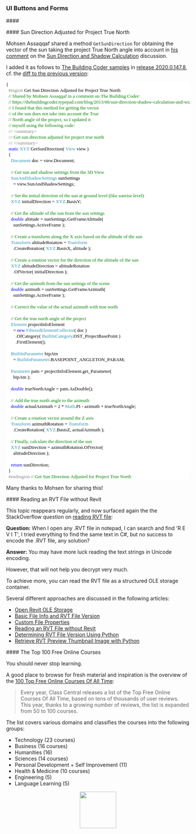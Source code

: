 <head>
<meta http-equiv="Content-Type" content="text/html; charset=utf-8">
<link rel="stylesheet" type="text/css" href="bc.css">
<script src="https://cdn.rawgit.com/google/code-prettify/master/loader/run_prettify.js" type="text/javascript"></script>
<script async src="https://platform.twitter.com/widgets.js" charset="utf-8"></script>
</head>

<!---

- Modeless dialog - stays on top
  https://forums.autodesk.com/t5/revit-api-forum/modeless-dialog-stays-on-top/m-p/9042359

- buttons
  https://forums.autodesk.com/t5/revit-api-forum/how-to-modify-revit-button-picture/m-p/9034300#M41389
  https://thebuildingcoder.typepad.com/blog/2017/12/pipe-fitting-k-factor-archilab-and-installer.html#7
  https://archi-lab.net/create-your-own-tab-and-buttons-in-revit/
  https://thebuildingcoder.typepad.com/blog/2019/07/bim365-getting-started-visual-appearance-and-cpu-voltage.html#2
  https://www.bim365.tech/blog/programming-buttons-in-revit
  
- https://forums.autodesk.com/t5/revit-api-forum/external-application-with-web-ui/m-p/9036614

- Re: ExternalEvent
  https://forums.autodesk.com/t5/revit-api-forum/externalevent/m-p/9029731
  [Q] Hi! I want to create ExternalEvent on button click. But I get exception: "Attempting to create an ExternalEvent outside of a standard API execution". When I checked the thread of the main window and the Command class, they were the same thread. What's the magic? I created the class for reseting event in Command class.
  [A] Look at the Revit SDK sample ModelessDialog/ModelessForm_ExternalEvent.
  The Building Coder also shares lots of samples implementing external events:
  https://thebuildingcoder.typepad.com/blog/about-the-author.html#5.28
  Sean Page adds a helpful pointer, saying:
  I found this site to be exceptionally helpful when creating external event handlers.
  https://knowledge.autodesk.com/search-result/caas/CloudHelp/cloudhelp/2016/ENU/Revit-API/files/GUID-0A0D656E-5C44-49E8-A891-6C29F88E35C0-htm.html
  https://knowledge.autodesk.com/search-result/caas/CloudHelp/cloudhelp/2016/ENU/Revit-API/files/GUID-0A0D656E-5C44-49E8-A891-6C29F88E35C0-htm.html
  Very strangely, I can no longer find the Revit 2016 knowledgebase article Sean points out in the Revit 2020 knowledgebase.
  Unless someone can tell me where an up-to-date link for the current product version can be found, it might make sense to copy this to the blog or somewhere to preserve it for posterity.
  BobbyC.Jones adds:
  You cannot call ExternalEvent.Create() outside of a valid Revit API context, and a callback from a button click is most definitely not a valid context.
  What i do is create an instance of the IExternalEventHandler and call ExternalEvent.Create() from the IExternalCommand, or other valid context, and pass them to the viewmodel (or create them in the ViewModel contstructor if you're newing up the ViewModel in the IExternalCommand.  I prefer MVVM, if you do not then pass them to or create them where you're UI logic resides, a Controller, or directly in the Form, or wherever.  Then in your button click callback you pass necessary state info to your IExternalEventHandler and then call Raise().

- System.Data.Sqlite cannot be loaded
  https://forums.autodesk.com/t5/revit-api-forum/syste-data-sqlite-can-not-loaded/m-p/9039972
  [Q] I am writing an app that use sqlite to write to db and I make a refrence to System.Data.Sqlite but when I run the app inside Revit I got the error message "Could not load file or assembly or one of its dependencies"
  What can be the cause of that error? Thank you
  [A by Revitalizer] Autodesk itself uses a bunch of .NET DLL files in its own add-ins that are shipped with Revit.
  Since they are loaded before your add-in, there may be conflicts if different versions are used.
  So, make sure you use the same dll versions as Autodesk uses.
  This applies to all the DLLs you see in the Revit.exe directory, e.g., Sqlite, Log4Net, ...

- Get Sun Direction Adjusted for Project True North `GetSunDirection` by Mohsen Assaqqaf
  https://thebuildingcoder.typepad.com/blog/2013/06/sun-direction-shadow-calculation-and-wizard-update.html#comment-4614771756
  https://github.com/jeremytammik/the_building_coder_samples/releases/tag/2020.0.147.8

- Reading RVT file
  https://stackoverflow.com/questions/57936246/reading-rvt-file

- [100 Top Free Online Courses Of All Time]
  https://www.freecodecamp.org/news/best-online-courses

twitter:

&ndash; 
...

linkedin:


#bim #DynamoBim #ForgeDevCon #Revit #API #IFC #SDK #AI #VisualStudio #Autodesk #AEC #adsk

the [Revit API discussion forum](http://forums.autodesk.com/t5/revit-api-forum/bd-p/160) thread

<p style="font-size: 80%; font-style:italic"></p>

-->

### UI Buttons and Forms


####<a name="2"></a> 

####<a name="4"></a> Sun Direction Adjusted for Project True North

Mohsen Assaqqaf shared a method `GetSunDirection` for obtaining the vector of the sun taking the project True North angle into account
in [his comment](https://thebuildingcoder.typepad.com/blog/2013/06/sun-direction-shadow-calculation-and-wizard-update.html#comment-4614771756) on
the [Sun Direction and Shadow Calculation](https://thebuildingcoder.typepad.com/blog/2013/06/sun-direction-shadow-calculation-and-wizard-update.html#comment-4614771756) discussion.

I added it as follows
to [The Building Coder samples](https://github.com/jeremytammik/the_building_coder_samples)
in [release 2020.0.147.8](https://github.com/jeremytammik/the_building_coder_samples/releases/tag/2020.0.147.8), cf.
the [diff to the previous version](https://github.com/jeremytammik/the_building_coder_samples/compare/2020.0.147.7...2020.0.147.8):

<pre style="font-family:Consolas;font-size:13px;color:black;background:white;">{
&nbsp;&nbsp;<span style="color:gray;">#region</span>&nbsp;Get&nbsp;Sun&nbsp;Direction&nbsp;Adjusted&nbsp;for&nbsp;Project&nbsp;True&nbsp;North
&nbsp;&nbsp;<span style="color:green;">//&nbsp;Shared&nbsp;by&nbsp;Mohsen&nbsp;Assaqqaf&nbsp;in&nbsp;a&nbsp;comment&nbsp;on&nbsp;The&nbsp;Building&nbsp;Coder:</span>
&nbsp;&nbsp;<span style="color:green;">//&nbsp;https://thebuildingcoder.typepad.com/blog/2013/06/sun-direction-shadow-calculation-and-wizard-update.html#comment-4614771756</span>
&nbsp;&nbsp;<span style="color:green;">//&nbsp;I&nbsp;found&nbsp;that&nbsp;this&nbsp;method&nbsp;for&nbsp;getting&nbsp;the&nbsp;vector&nbsp;</span>
&nbsp;&nbsp;<span style="color:green;">//&nbsp;of&nbsp;the&nbsp;sun&nbsp;does&nbsp;not&nbsp;take&nbsp;into&nbsp;account&nbsp;the&nbsp;True&nbsp;</span>
&nbsp;&nbsp;<span style="color:green;">//&nbsp;North&nbsp;angle&nbsp;of&nbsp;the&nbsp;project,&nbsp;so&nbsp;I&nbsp;updated&nbsp;it&nbsp;</span>
&nbsp;&nbsp;<span style="color:green;">//&nbsp;myself&nbsp;using&nbsp;the&nbsp;following&nbsp;code:</span>
&nbsp;&nbsp;<span style="color:gray;">///</span><span style="color:green;">&nbsp;</span><span style="color:gray;">&lt;</span><span style="color:gray;">summary</span><span style="color:gray;">&gt;</span>
&nbsp;&nbsp;<span style="color:gray;">///</span><span style="color:green;">&nbsp;Get&nbsp;sun&nbsp;direction&nbsp;adjusted&nbsp;for&nbsp;project&nbsp;true&nbsp;north</span>
&nbsp;&nbsp;<span style="color:gray;">///</span><span style="color:green;">&nbsp;</span><span style="color:gray;">&lt;/</span><span style="color:gray;">summary</span><span style="color:gray;">&gt;</span>
&nbsp;&nbsp;<span style="color:blue;">static</span>&nbsp;<span style="color:#2b91af;">XYZ</span>&nbsp;GetSunDirection(&nbsp;<span style="color:#2b91af;">View</span>&nbsp;view&nbsp;)
&nbsp;&nbsp;{
&nbsp;&nbsp;&nbsp;&nbsp;<span style="color:#2b91af;">Document</span>&nbsp;doc&nbsp;=&nbsp;view.Document;
 
&nbsp;&nbsp;&nbsp;&nbsp;<span style="color:green;">//&nbsp;Get&nbsp;sun&nbsp;and&nbsp;shadow&nbsp;settings&nbsp;from&nbsp;the&nbsp;3D&nbsp;View</span>
&nbsp;&nbsp;&nbsp;&nbsp;<span style="color:#2b91af;">SunAndShadowSettings</span>&nbsp;sunSettings
&nbsp;&nbsp;&nbsp;&nbsp;&nbsp;&nbsp;=&nbsp;view.SunAndShadowSettings;
 
&nbsp;&nbsp;&nbsp;&nbsp;<span style="color:green;">//&nbsp;Set&nbsp;the&nbsp;initial&nbsp;direction&nbsp;of&nbsp;the&nbsp;sun&nbsp;at&nbsp;ground&nbsp;level&nbsp;(like&nbsp;sunrise&nbsp;level)</span>
&nbsp;&nbsp;&nbsp;&nbsp;<span style="color:#2b91af;">XYZ</span>&nbsp;initialDirection&nbsp;=&nbsp;<span style="color:#2b91af;">XYZ</span>.BasisY;
 
&nbsp;&nbsp;&nbsp;&nbsp;<span style="color:green;">//&nbsp;Get&nbsp;the&nbsp;altitude&nbsp;of&nbsp;the&nbsp;sun&nbsp;from&nbsp;the&nbsp;sun&nbsp;settings</span>
&nbsp;&nbsp;&nbsp;&nbsp;<span style="color:blue;">double</span>&nbsp;altitude&nbsp;=&nbsp;sunSettings.GetFrameAltitude(
&nbsp;&nbsp;&nbsp;&nbsp;&nbsp;&nbsp;sunSettings.ActiveFrame&nbsp;);
 
&nbsp;&nbsp;&nbsp;&nbsp;<span style="color:green;">//&nbsp;Create&nbsp;a&nbsp;transform&nbsp;along&nbsp;the&nbsp;X&nbsp;axis&nbsp;based&nbsp;on&nbsp;the&nbsp;altitude&nbsp;of&nbsp;the&nbsp;sun</span>
&nbsp;&nbsp;&nbsp;&nbsp;<span style="color:#2b91af;">Transform</span>&nbsp;altitudeRotation&nbsp;=&nbsp;<span style="color:#2b91af;">Transform</span>
&nbsp;&nbsp;&nbsp;&nbsp;&nbsp;&nbsp;.CreateRotation(&nbsp;<span style="color:#2b91af;">XYZ</span>.BasisX,&nbsp;altitude&nbsp;);
 
&nbsp;&nbsp;&nbsp;&nbsp;<span style="color:green;">//&nbsp;Create&nbsp;a&nbsp;rotation&nbsp;vector&nbsp;for&nbsp;the&nbsp;direction&nbsp;of&nbsp;the&nbsp;altitude&nbsp;of&nbsp;the&nbsp;sun</span>
&nbsp;&nbsp;&nbsp;&nbsp;<span style="color:#2b91af;">XYZ</span>&nbsp;altitudeDirection&nbsp;=&nbsp;altitudeRotation
&nbsp;&nbsp;&nbsp;&nbsp;&nbsp;&nbsp;.OfVector(&nbsp;initialDirection&nbsp;);
 
&nbsp;&nbsp;&nbsp;&nbsp;<span style="color:green;">//&nbsp;Get&nbsp;the&nbsp;azimuth&nbsp;from&nbsp;the&nbsp;sun&nbsp;settings&nbsp;of&nbsp;the&nbsp;scene</span>
&nbsp;&nbsp;&nbsp;&nbsp;<span style="color:blue;">double</span>&nbsp;azimuth&nbsp;=&nbsp;sunSettings.GetFrameAzimuth(
&nbsp;&nbsp;&nbsp;&nbsp;&nbsp;&nbsp;sunSettings.ActiveFrame&nbsp;);
 
&nbsp;&nbsp;&nbsp;&nbsp;<span style="color:green;">//&nbsp;Correct&nbsp;the&nbsp;value&nbsp;of&nbsp;the&nbsp;actual&nbsp;azimuth&nbsp;with&nbsp;true&nbsp;north</span>
 
&nbsp;&nbsp;&nbsp;&nbsp;<span style="color:green;">//&nbsp;Get&nbsp;the&nbsp;true&nbsp;north&nbsp;angle&nbsp;of&nbsp;the&nbsp;project</span>
&nbsp;&nbsp;&nbsp;&nbsp;<span style="color:#2b91af;">Element</span>&nbsp;projectInfoElement
&nbsp;&nbsp;&nbsp;&nbsp;&nbsp;&nbsp;=&nbsp;<span style="color:blue;">new</span>&nbsp;<span style="color:#2b91af;">FilteredElementCollector</span>(&nbsp;doc&nbsp;)
&nbsp;&nbsp;&nbsp;&nbsp;&nbsp;&nbsp;&nbsp;&nbsp;.OfCategory(&nbsp;<span style="color:#2b91af;">BuiltInCategory</span>.OST_ProjectBasePoint&nbsp;)
&nbsp;&nbsp;&nbsp;&nbsp;&nbsp;&nbsp;&nbsp;&nbsp;.FirstElement();
 
&nbsp;&nbsp;&nbsp;&nbsp;<span style="color:#2b91af;">BuiltInParameter</span>&nbsp;bipAtn
&nbsp;&nbsp;&nbsp;&nbsp;&nbsp;&nbsp;=&nbsp;<span style="color:#2b91af;">BuiltInParameter</span>.BASEPOINT_ANGLETON_PARAM;
 
&nbsp;&nbsp;&nbsp;&nbsp;<span style="color:#2b91af;">Parameter</span>&nbsp;patn&nbsp;=&nbsp;projectInfoElement.get_Parameter(
&nbsp;&nbsp;&nbsp;&nbsp;&nbsp;&nbsp;bipAtn&nbsp;);
 
&nbsp;&nbsp;&nbsp;&nbsp;<span style="color:blue;">double</span>&nbsp;trueNorthAngle&nbsp;=&nbsp;patn.AsDouble();
 
&nbsp;&nbsp;&nbsp;&nbsp;<span style="color:green;">//&nbsp;Add&nbsp;the&nbsp;true&nbsp;north&nbsp;angle&nbsp;to&nbsp;the&nbsp;azimuth</span>
&nbsp;&nbsp;&nbsp;&nbsp;<span style="color:blue;">double</span>&nbsp;actualAzimuth&nbsp;=&nbsp;2&nbsp;*&nbsp;<span style="color:#2b91af;">Math</span>.PI&nbsp;-&nbsp;azimuth&nbsp;+&nbsp;trueNorthAngle;
 
&nbsp;&nbsp;&nbsp;&nbsp;<span style="color:green;">//&nbsp;Create&nbsp;a&nbsp;rotation&nbsp;vector&nbsp;around&nbsp;the&nbsp;Z&nbsp;axis</span>
&nbsp;&nbsp;&nbsp;&nbsp;<span style="color:#2b91af;">Transform</span>&nbsp;azimuthRotation&nbsp;=&nbsp;<span style="color:#2b91af;">Transform</span>
&nbsp;&nbsp;&nbsp;&nbsp;&nbsp;&nbsp;.CreateRotation(&nbsp;<span style="color:#2b91af;">XYZ</span>.BasisZ,&nbsp;actualAzimuth&nbsp;);
 
&nbsp;&nbsp;&nbsp;&nbsp;<span style="color:green;">//&nbsp;Finally,&nbsp;calculate&nbsp;the&nbsp;direction&nbsp;of&nbsp;the&nbsp;sun</span>
&nbsp;&nbsp;&nbsp;&nbsp;<span style="color:#2b91af;">XYZ</span>&nbsp;sunDirection&nbsp;=&nbsp;azimuthRotation.OfVector(
&nbsp;&nbsp;&nbsp;&nbsp;&nbsp;&nbsp;altitudeDirection&nbsp;);
 
&nbsp;&nbsp;&nbsp;&nbsp;<span style="color:blue;">return</span>&nbsp;sunDirection;
&nbsp;&nbsp;}
&nbsp;&nbsp;<span style="color:gray;">#endregion</span>&nbsp;<span style="color:green;">//&nbsp;Get&nbsp;Sun&nbsp;Direction&nbsp;Adjusted&nbsp;for&nbsp;Project&nbsp;True&nbsp;North</span>
</pre>

Many thanks to Mohsen for sharing this!

####<a name="5"></a> Reading an RVT File without Revit

This topic reappears regularly, and now surfaced again the the StackOverflow question 
on [reading RVT file](https://stackoverflow.com/questions/57936246/reading-rvt-file):

**Question:** When I open any .RVT file in notepad, I can search and find 'R E V I T', I tried everything to find the same text in C#, but no success to encode the .RVT file, any solution?

**Answer:** You may have more luck reading the text strings in Unicode encoding.

However, that will not help you decrypt very much.

To achieve more, you can read the RVT file as a structured OLE storage container.

Several different approaches are discussed in the following articles:

- [Open Revit OLE Storage](https://thebuildingcoder.typepad.com/blog/2010/06/open-revit-ole-storage.html)
- [Basic File Info and RVT File Version](http://thebuildingcoder.typepad.com/blog/2013/01/basic-file-info-and-rvt-file-version.html)
- [Custom File Properties](https://thebuildingcoder.typepad.com/blog/2015/09/lunar-eclipse-and-custom-file-properties.html#3)
- [Reading an RVT File without Revit](http://thebuildingcoder.typepad.com/blog/2016/02/reading-an-rvt-file-without-revit.html)
- [Determining RVT File Version Using Python](http://thebuildingcoder.typepad.com/blog/2017/06/determining-rvt-file-version-using-python.html)
- [Retrieve RVT Preview Thumbnail Image with Python](https://thebuildingcoder.typepad.com/blog/2019/06/accessing-bim360-cloud-links-thumbnail-and-dynamo.html#3)

####<a name="6"></a> The Top 100 Free Online Courses

You should never stop learning.

A good place to browse for fresh material and inspiration is the overview of 
the [100 Top Free Online Courses Of All Time](https://www.freecodecamp.org/news/best-online-courses):

> Every year, Class Central releases a list of the Top Free Online Courses Of All Time, based on tens of thousands of user reviews.
This year, thanks to a growing number of reviews, the list is expanded from 50 to 100 courses.

The list covers various domains and classifies the courses into the following groups:

- Technology (23 courses)
- Business (16 courses)
- Humanities (16)
- Sciences (14 courses)
- Personal Development + Self Improvement (11)
- Health & Medicine (10 courses)
- Engineering (5)
- Language Learning (5)

<center>
<img src="img/.png" alt="" width="100">
</center>
